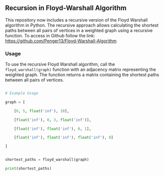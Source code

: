 
## Recursion in Floyd-Warshall Algorithm


This repository now includes a recursive version of the Floyd Warshall algorithm in Python. The recursive approach allows calculating the shortest paths between all pairs of vertices in a weighted graph using a recursive function.
To access in Github follow the link: https://github.com/Penger13/Floyd-Warshall-Algorithm

### Usage


To use the recursive Floyd Warshall algorithm, call the `floyd_warshall(graph)` function with an adjacency matrix representing the weighted graph. The function returns a matrix containing the shortest paths between all pairs of vertices.


```python

# Example Usage

graph = [

    [0, 5, float('inf'), 10],

    [float('inf'), 0, 3, float('inf')],

    [float('inf'), float('inf'), 0, 1],

    [float('inf'), float('inf'), float('inf'), 0]

]


shortest_paths = floyd_warshall(graph)

print(shortest_paths)

